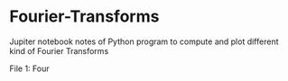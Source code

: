 # Fourier-Transforms
Jupiter notebook notes of Python program to compute and plot different kind of Fourier Transforms


File 1:
Four
